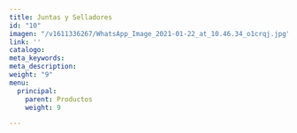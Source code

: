 ```yaml
---
title: Juntas y Selladores
id: "10"
imagen: "/v1611336267/WhatsApp_Image_2021-01-22_at_10.46.34_o1crqj.jpg"
link: ''
catalogo: 
meta_keywords: 
meta_description: 
weight: "9"
menu:
  principal:
    parent: Productos
    weight: 9

---
```

